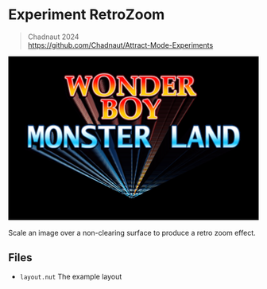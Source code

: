 # Experiment RetroZoom

> Chadnaut 2024  
> https://github.com/Chadnaut/Attract-Mode-Experiments

![Example](example.png)

Scale an image over a non-clearing surface to produce a retro zoom effect.

## Files

- `layout.nut`  The example layout
